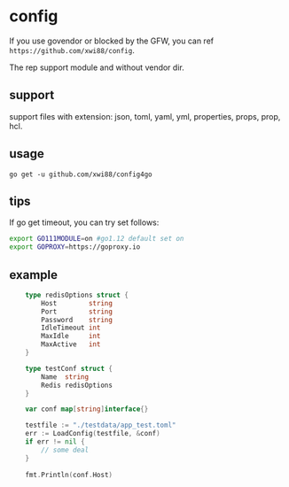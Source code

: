 # config

If you use govendor or blocked by the GFW, you can ref `https://github.com/xwi88/config`.

The rep support module and without vendor dir.

## support

support files with extension: json, toml, yaml, yml, properties, props, prop, hcl.

## usage

`go get -u github.com/xwi88/config4go`

## tips

If go get timeout, you can try set follows:

```bash
export GO111MODULE=on #go1.12 default set on
export GOPROXY=https://goproxy.io
```

## example

```go
	type redisOptions struct {
		Host        string
		Port        string
		Password    string
		IdleTimeout int
		MaxIdle     int
		MaxActive   int
	}

	type testConf struct {
		Name  string
		Redis redisOptions
	}

	var conf map[string]interface{}

	testfile := "./testdata/app_test.toml"
	err := LoadConfig(testfile, &conf)
	if err != nil {
		// some deal
    }
    
    fmt.Println(conf.Host)
```
